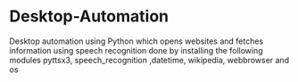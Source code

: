 # Desktop-Automation
Desktop automation using Python which opens websites and fetches information using speech recognition
done by installing the following modules
pyttsx3, speech_recognition ,datetime, wikipedia, webbrowser and os

